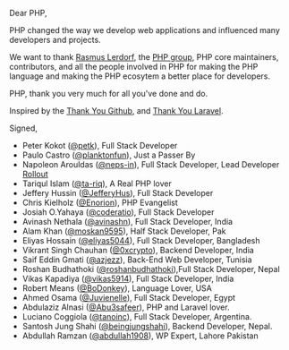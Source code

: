 Dear PHP,

PHP changed the way we develop web applications and influenced many developers
and projects.

We want to thank [Rasmus Lerdorf](https://github.com/rlerdorf), the
[PHP group](https://php.net/credits.php), PHP core maintainers, contributors, and
all the people involved in PHP for making the PHP language and making the PHP
ecosytem a better place for developers.

PHP, thank you very much for all you've done and do.

Inspired by the [Thank You Github](https://github.com/thank-you-github/thank-you-github),
and [Thank You Laravel](https://github.com/thank-you-laravel/thank-you-laravel).

Signed,

- Peter Kokot ([@petk](https://github.com/petk)), Full Stack Developer
- Paulo Castro ([@planktonfun](https://github.com/planktonfun)), Just a Passer By
- Napoleon Arouldas ([@neps-in](https://github.com/neps-in)), Full Stack Developer, Lead Developer [Rollout](https://grandappstudio.com/roll-out)
- Tariqul Islam ([@ta-riq](https://github.com/ta-riq)), A Real PHP lover
- Jeffery Hussin ([@JefferyHus](https://github.com/JefferyHus)), Full Stack Developer
- Chris Kielholz ([@Enorion](https://github.com/Enorion)), PHP Evangelist
- Josiah O.Yahaya ([@coderatio](https://github.com/coderatio)), Full Stack Developer
- Avinash Nethala ([@avinashn](https://github.com/avinashn)), Full Stack Developer, India
- Alam Khan ([@moskan9595](https://github.com/moskan9595)), Half Stack Developer, Pak
- Eliyas Hossain ([@eliyas5044](https://github.com/eliyas5044)), Full Stack Developer, Bangladesh
- Vikrant Singh Chauhan ([@0xcrypto](https://github.com/0xcrypto)), Backend Developer, India
- Saif Eddin Gmati ([@azjezz](https://github.com/azjezz)), Back-End Web Developer, Tunisia
- Roshan Budhathoki ([@roshanbudhathoki](https://github.com/roshanbudhathoki)),Full Stack Developer, Nepal
- Vikas Kapadiya ([@vikas5914](https://github.com/vikas5914)), Full Stack Developer, India
- Robert Means ([@BoDonkey](https://github.com/BoDonkey)), Language Lover, USA
- Ahmed Osama ([@Juvienelle](https://github.com/Juvienelle)), Full Stack Developer, Egypt
- Abdulaziz Alnasi ([@Abu3safeer](https://github.com/Abu3safeer)), PHP and Laravel lover.
- Luciano Coggiola ([@tanoinc](https://github.com/tanoinc)), Full Stack Developer, Argentina.
- Santosh Jung Shahi ([@beingjungshahi](https://github.com/beingjungshahi)), Backend Developer, Nepal.
- Abdullah Ramzan ([@abdullah1908](https://github.com/abdullah1908)), WP Expert, Lahore Pakistan
